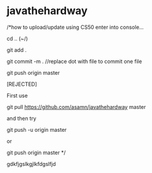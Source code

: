 # javathehardway

/*how to upload/update using CS50
enter into console...

cd .. (~/)

git add .  

git commit -m . //replace dot with file to commit one file

git push origin master







[REJECTED]

First use

git pull https://github.com/asamn/javathehardway master

and then try

git push -u origin master

or

git push origin master
*/

gdkfjgslkgjlkfdgslfjd
